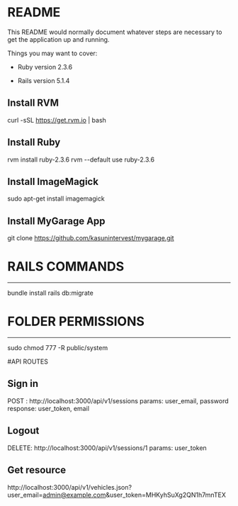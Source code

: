 # README

This README would normally document whatever steps are necessary to get the
application up and running.

Things you may want to cover:

* Ruby version 2.3.6

* Rails version 5.1.4


Install RVM
----------------------------------
curl -sSL https://get.rvm.io | bash


Install Ruby
----------------------------------
rvm install ruby-2.3.6
rvm --default use ruby-2.3.6


Install ImageMagick
----------------------------------
sudo apt-get install imagemagick


Install MyGarage App
----------------------------------
git clone https://github.com/kasunintervest/mygarage.git


# RAILS COMMANDS
----------------------------------
bundle install
rails db:migrate


# FOLDER PERMISSIONS
----------------------------------
sudo chmod 777 -R public/system


#API ROUTES

Sign in
-----------------------------------
POST : http://localhost:3000/api/v1/sessions
    params: user_email, password
    response: user_token, email

Logout
-----------------------------------
DELETE: http://localhost:3000/api/v1/sessions/1
    params: user_token

Get resource
-----------------------------------
http://localhost:3000/api/v1/vehicles.json?user_email=admin@example.com&user_token=MHKyhSuXg2QN1h7mnTEX
